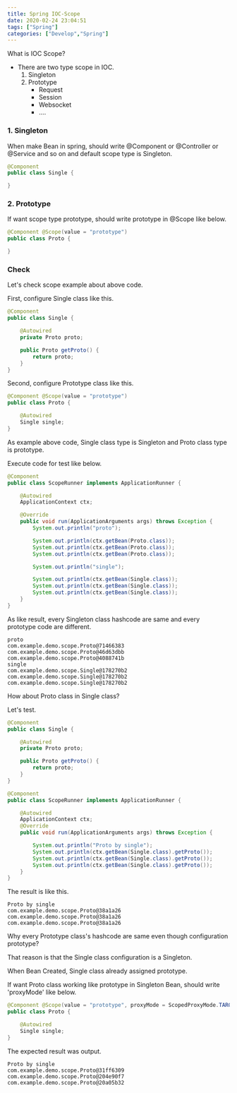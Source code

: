 ```yaml
---
title: Spring IOC-Scope
date: 2020-02-24 23:04:51
tags: ["Spring"]
categories: ["Develop","Spring"]
---
```


What is IOC Scope?

<!-- more -->

- There are two type scope in IOC.
    1. Singleton
    2. Prototype
        - Request
        - Session
        - Websocket
        - ....

### 1. Singleton

When make Bean in spring, should write @Component or @Controller or @Service and so on and default scope type is Singleton.
~~~java
@Component
public class Single {

}
~~~

### 2. Prototype

If want scope type prototype, should write prototype in @Scope like below.
~~~java
@Component @Scope(value = "prototype")
public class Proto {

}
~~~

### Check

Let's check scope example about above code.

First, configure Single class like this.

~~~java
@Component
public class Single {

    @Autowired
    private Proto proto;

    public Proto getProto() {
        return proto;
    }
}
~~~

Second, configure Prototype class like this.

~~~java
@Component @Scope(value = "prototype")
public class Proto {

    @Autowired
    Single single;
}
~~~

As example above code, Single class type is Singleton and Proto class type is prototype.

Execute code for test like below.
~~~java
@Component
public class ScopeRunner implements ApplicationRunner {

    @Autowired
    ApplicationContext ctx;

    @Override
    public void run(ApplicationArguments args) throws Exception {
        System.out.println("proto");

        System.out.println(ctx.getBean(Proto.class));
        System.out.println(ctx.getBean(Proto.class));
        System.out.println(ctx.getBean(Proto.class));

        System.out.println("single");

        System.out.println(ctx.getBean(Single.class));
        System.out.println(ctx.getBean(Single.class));
        System.out.println(ctx.getBean(Single.class));
    }
}
~~~

As like result, every Singleton class hashcode are same and every prototype code are different.  

~~~
proto
com.example.demo.scope.Proto@71466383
com.example.demo.scope.Proto@46d63dbb
com.example.demo.scope.Proto@4088741b
single
com.example.demo.scope.Single@178270b2
com.example.demo.scope.Single@178270b2
com.example.demo.scope.Single@178270b2
~~~

How about Proto class in Single class?

Let's test.

~~~java
@Component
public class Single {

    @Autowired
    private Proto proto;

    public Proto getProto() {
        return proto;
    }
}
~~~

~~~java
@Component
public class ScopeRunner implements ApplicationRunner {

    @Autowired
    ApplicationContext ctx;
    @Override
    public void run(ApplicationArguments args) throws Exception {

        System.out.println("Proto by single");
        System.out.println(ctx.getBean(Single.class).getProto());
        System.out.println(ctx.getBean(Single.class).getProto());
        System.out.println(ctx.getBean(Single.class).getProto());
    }
}
~~~

The result is like this.
~~~
Proto by single
com.example.demo.scope.Proto@38a1a26
com.example.demo.scope.Proto@38a1a26
com.example.demo.scope.Proto@38a1a26
~~~

Why every Prototype class's hashcode are same even though configuration prototype?

That reason is that the Single class configuration is a Singleton.

When Bean Created, Single class already assigned prototype.

If want Proto class working like prototype in Singleton Bean, should write 'proxyMode' like below.

~~~java
@Component @Scope(value = "prototype", proxyMode = ScopedProxyMode.TARGET_CLASS)
public class Proto {

    @Autowired
    Single single;
}
~~~

The expected result was output.
~~~
Proto by single
com.example.demo.scope.Proto@31ff6309
com.example.demo.scope.Proto@204e90f7
com.example.demo.scope.Proto@20a05b32
~~~
